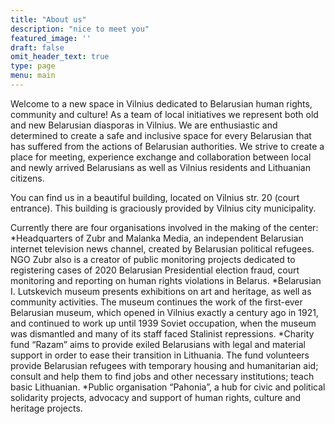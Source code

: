 ```yaml
---
title: "About us"
description: "nice to meet you"
featured_image: ''
draft: false
omit_header_text: true
type: page
menu: main
---
```


Welcome to a new space in Vilnius dedicated to Belarusian human rights, community and culture! As a team of local initiatives we represent both old and new Belarusian diasporas in Vilnius.
We are enthusiastic and determined to create a safe and inclusive space for every Belarusian that has suffered from the actions of Belarusian authorities. We strive to create a
place for meeting, experience exchange and collaboration between local and newly arrived
Belarusians as well as Vilnius residents and Lithuanian citizens.

You can find us in a beautiful building, located on Vilnius str. 20 (court entrance). This building is graciously provided by Vilnius city municipality.

Currently there are four organisations involved in the making of the center:
*Headquarters of Zubr and Malanka Media, an independent Belarusian internet
television news channel, created by Belarusian political refugees. NGO Zubr also is a
creator of public monitoring projects dedicated to registering cases of 2020
Belarusian Presidential election fraud, court monitoring and reporting on human
rights violations in Belarus.
*Belarusian I. Lutskevich museum presents exhibitions on art and heritage, as well as
community activities. The museum continues the work of the first-ever Belarusian
museum, which opened in Vilnius exactly a century ago in 1921, and continued to
work up until 1939 Soviet occupation, when the museum was dismantled and many
of its staff faced Stalinist repressions.
*Charity fund “Razam” aims to provide exiled Belarusians with legal and material
support in order to ease their transition in Lithuania. The fund volunteers provide
Belarusian refugees with temporary housing and humanitarian aid; consult and help
them to find jobs and other necessary institutions; teach basic Lithuanian.
*Public organisation “Pahonia”, a hub for civic and political solidarity projects,
advocacy and support of human rights, culture and heritage projects.